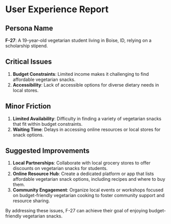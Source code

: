 # User Experience Report

## Persona Name
**F-27**: A 19-year-old vegetarian student living in Boise, ID, relying on a scholarship stipend.

## Critical Issues
1. **Budget Constraints**: Limited income makes it challenging to find affordable vegetarian snacks.
2. **Accessibility**: Lack of accessible options for diverse dietary needs in local stores.

## Minor Friction
1. **Limited Availability**: Difficulty in finding a variety of vegetarian snacks that fit within budget constraints.
2. **Waiting Time**: Delays in accessing online resources or local stores for snack options.

## Suggested Improvements
1. **Local Partnerships**: Collaborate with local grocery stores to offer discounts on vegetarian snacks for students.
2. **Online Resource Hub**: Create a dedicated platform or app that lists affordable vegetarian snack options, including recipes and where to buy them.
3. **Community Engagement**: Organize local events or workshops focused on budget-friendly vegetarian cooking to foster community support and resource sharing. 

By addressing these issues, F-27 can achieve their goal of enjoying budget-friendly vegetarian snacks.